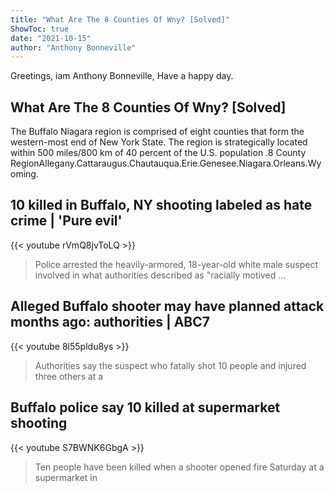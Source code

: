 ```yaml
---
title: "What Are The 8 Counties Of Wny? [Solved]"
ShowToc: true 
date: "2021-10-15"
author: "Anthony Bonneville" 
---
```


Greetings, iam Anthony Bonneville, Have a happy day.
## What Are The 8 Counties Of Wny? [Solved]
 The Buffalo Niagara region is comprised of eight counties that form the western-most end of New York State. The region is strategically located within 500 miles/800 km of 40 percent of the U.S. population 
.8 County RegionAllegany.Cattaraugus.Chautauqua.Erie.Genesee.Niagara.Orleans.Wyoming.

## 10 killed in Buffalo, NY shooting labeled as hate crime | 'Pure evil'
{{< youtube rVmQ8jvToLQ >}}
>Police arrested the heavily-armored, 18-year-old white male suspect involved in what authorities described as "racially motived ...

## Alleged Buffalo shooter may have planned attack months ago: authorities | ABC7
{{< youtube 8l55pldu8ys >}}
>Authorities say the suspect who fatally shot 10 people and injured three others at a 

## Buffalo police say 10 killed at supermarket shooting
{{< youtube S7BWNK6GbgA >}}
>Ten people have been killed when a shooter opened fire Saturday at a supermarket in 

